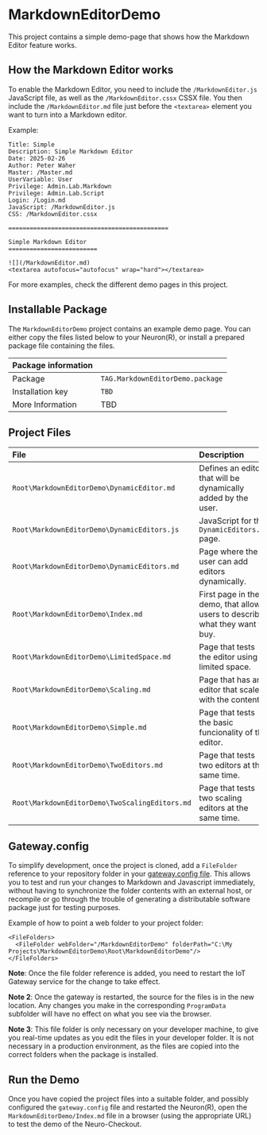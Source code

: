 MarkdownEditorDemo
=====================

This project contains a simple demo-page that shows how the Markdown Editor feature works.

How the Markdown Editor works
--------------------------------

To enable the Markdown Editor, you need to include the `/MarkdownEditor.js` JavaScript file,
as well as the `/MarkdownEditor.cssx` CSSX file. You then include the `/MarkdownEditor.md` file
just before the `<textarea>` element you want to turn into a Markdown editor.

Example:

	Title: Simple
	Description: Simple Markdown Editor
	Date: 2025-02-26
	Author: Peter Waher
	Master: /Master.md
	UserVariable: User
	Privilege: Admin.Lab.Markdown
	Privilege: Admin.Lab.Script
	Login: /Login.md
	JavaScript: /MarkdownEditor.js
	CSS: /MarkdownEditor.cssx

	=============================================

	Simple Markdown Editor
	=========================

	![](/MarkdownEditor.md)
	<textarea autofocus="autofocus" wrap="hard"></textarea>

For more examples, check the different demo pages in this project.


Installable Package
----------------------

The `MarkdownEditorDemo` project contains an example demo page. You can either copy the files 
listed below to your Neuron(R), or install a prepared package file containing the files.

| Package information                                                                                                              ||
|:-----------------|:---------------------------------------------------------------------------------------------------------------|
| Package          | `TAG.MarkdownEditorDemo.package`                                                                                |
| Installation key | `TBD` |
| More Information | TBD |


Project Files
----------------

| File                                           | Description                                                                  |
|:-----------------------------------------------|:-----------------------------------------------------------------------------|
| `Root\MarkdownEditorDemo\DynamicEditor.md`     | Defines an editor that will be dynamically added by the user.                |
| `Root\MarkdownEditorDemo\DynamicEditors.js`    | JavaScript for the `DynamicEditors.md` page.                                 |
| `Root\MarkdownEditorDemo\DynamicEditors.md`    | Page where the user can add editors dynamically.                             |
| `Root\MarkdownEditorDemo\Index.md`             | First page in the demo, that allows users to describe what they want to buy. |
| `Root\MarkdownEditorDemo\LimitedSpace.md`      | Page that tests the editor using limited space.                              |
| `Root\MarkdownEditorDemo\Scaling.md`           | Page that has an editor that scales with the content.                        |
| `Root\MarkdownEditorDemo\Simple.md`            | Page that tests the basic funcionality of the editor.                        |
| `Root\MarkdownEditorDemo\TwoEditors.md`        | Page that tests two editors at the same time.                                |
| `Root\MarkdownEditorDemo\TwoScalingEditors.md` | Page that tests two scaling editors at the same time.                        |

Gateway.config
-----------------

To simplify development, once the project is cloned, add a `FileFolder` reference
to your repository folder in your [gateway.config file](https://lab.tagroot.io/Documentation/IoTGateway/GatewayConfig.md). 
This allows you to test and run your changes to Markdown and Javascript immediately, 
without having to synchronize the folder contents with an external 
host, or recompile or go through the trouble of generating a distributable software 
package just for testing purposes.

Example of how to point a web folder to your project folder:

```
<FileFolders>
  <FileFolder webFolder="/MarkdownEditorDemo" folderPath="C:\My Projects\MarkdownEditorDemo\Root\MarkdownEditorDemo"/>
</FileFolders>
```

**Note**: Once the file folder reference is added, you need to restart the IoT Gateway service for the change to take effect.

**Note 2**:  Once the gateway is restarted, the source for the files is in the new location. Any changes you make in the corresponding
`ProgramData` subfolder will have no effect on what you see via the browser.

**Note 3**: This file folder is only necessary on your developer machine, to give you real-time updates as you edit the files in your
developer folder. It is not necessary in a production environment, as the files are copied into the correct folders when the package 
is installed.

Run the Demo
---------------

Once you have copied the project files into a suitable folder, and possibly configured the `gateway.config` file and restarted the Neuron(R),
open the `MarkdownEditorDemo/Index.md` file in a browser (using the appropriate URL) to test the demo of the Neuro-Checkout.
